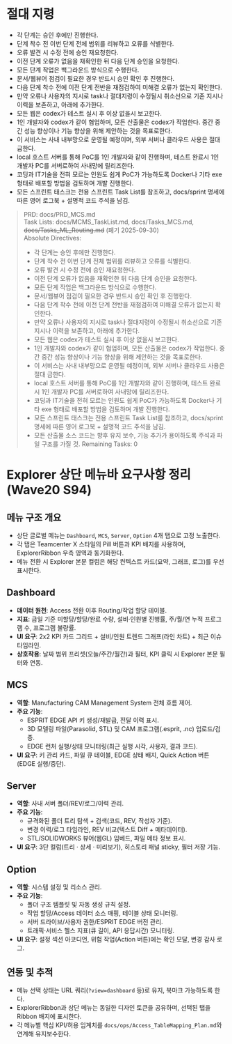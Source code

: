 # 절대 지령
- 각 단계는 승인 후에만 진행한다.
- 단계 착수 전 이번 단계 전체 범위를 리뷰하고 오류를 식별한다.
- 오류 발견 시 수정 전에 승인 재요청한다.
- 이전 단계 오류가 없음을 재확인한 뒤 다음 단계 승인을 요청한다.
- 모든 단계 작업은 백그라운드 방식으로 수행한다.
- 문서/웹뷰어 점검이 필요한 경우 반드시 승인 확인 후 진행한다.
- 다음 단계 착수 전에 이전 단계 전반을 재점검하여 미해결 오류가 없는지 확인한다.
- 만약 오류나 사용자의 지시로 task나 절대지령이 수정될시 취소선으로 기존 지시나 이력을 보존하고, 아래에 추가한다.
- 모든 웹은 codex가 테스트 실시 후 이상 없을시 보고한다.
- 1인 개발자와 codex가 같이 협업하며, 모든 산출물은 codex가 작업한다. 중간 중간 성능 향상이나 기능 향상을 위해 제안하는 것을 목표로한다.
- 이 서비스는 사내 내부망으로 운영될 예정이며, 외부 서버나 클라우드 사용은 절대 금한다.
- local 호스트 서버를 통해 PoC를 1인 개발자와 같이 진행하며, 테스트 완료시 1인 개발자 PC를 서버로하여 사내망에 릴리즈한다.
- 코딩과 IT기술을 전혀 모르는 인원도 쉽게 PoC가 가능하도록 Docker나 기타 exe 형태로 배포할 방법을 검토하며 개발 진행한다.
- 모든 스프린트 태스크는 전용 스프린트 Task List를 참조하고, docs/sprint 명세에 따른 영어 로그북 + 설명적 코드 주석을 남김.

> PRD: docs/PRD_MCS.md  
> Task Lists: docs/MCMS_TaskList.md, docs/Tasks_MCS.md, ~~docs/Tasks_ML_Routing.md~~ (폐기 2025-09-30)  
> Absolute Directives:
>
> - 각 단계는 승인 후에만 진행한다.
> - 단계 착수 전 이번 단계 전체 범위를 리뷰하고 오류를 식별한다.
> - 오류 발견 시 수정 전에 승인 재요청한다.
> - 이전 단계 오류가 없음을 재확인한 뒤 다음 단계 승인을 요청한다.
> - 모든 단계 작업은 백그라운드 방식으로 수행한다.
> - 문서/웹뷰어 점검이 필요한 경우 반드시 승인 확인 후 진행한다.
> - 다음 단계 착수 전에 이전 단계 전반을 재점검하여 미해결 오류가 없는지 확인한다.
> - 만약 오류나 사용자의 지시로 task나 절대지령이 수정될시 취소선으로 기존 지시나 이력을 보존하고, 아래에 추가한다.
> - 모든 웹은 codex가 테스트 실시 후 이상 없을시 보고한다.
> - 1인 개발자와 codex가 같이 협업하며, 모든 산출물은 codex가 작업한다. 중간 중간 성능 향상이나 기능 향상을 위해 제안하는 것을 목표로한다.
> - 이 서비스는 사내 내부망으로 운영될 예정이며, 외부 서버나 클라우드 사용은 절대 금한다.
> - local 호스트 서버를 통해 PoC를 1인 개발자와 같이 진행하며, 테스트 완료시 1인 개발자 PC를 서버로하여 사내망에 릴리즈한다.
> - 코딩과 IT기술을 전혀 모르는 인원도 쉽게 PoC가 가능하도록 Docker나 기타 exe 형태로 배포할 방법을 검토하며 개발 진행한다.
> - 모든 스프린트 태스크는 전용 스프린트 Task List를 참조하고, docs/sprint 명세에 따른 영어 로그북 + 설명적 코드 주석을 남김.
> - 모든 산출물 소스 코드는 향후 유지 보수, 기능 추가가 용이하도록 주석과 파일 구조를 가질 것.
>   Remaining Tasks: 0

# Explorer 상단 메뉴바 요구사항 정리 (Wave20 S94)

## 메뉴 구조 개요

- 상단 글로벌 메뉴는 `Dashboard`, `MCS`, `Server`, `Option` 4개 탭으로 고정 노출한다.
- 각 탭은 Teamcenter X 스타일의 Pill 버튼과 KPI 배지를 사용하며, ExplorerRibbon 우측 영역과 동기화한다.
- 메뉴 전환 시 Explorer 본문 컬럼은 해당 컨텍스트 카드(요약, 그래프, 로그)를 우선 표시한다.

## Dashboard

- **데이터 원천**: Access 전환 이후 Routing/작업 할당 테이블.
- **지표**: 금일 기준 미할당/할당/완료 수량, 설비·인원별 진행률, 주/월/연 누적 프로그램 수, 프로그램 불량률.
- **UI 요구**: 2x2 KPI 카드 그리드 + 설비/인원 트렌드 그래프(라인 차트) + 최근 이슈 타임라인.
- **상호작용**: 날짜 범위 프리셋(오늘/주간/월간)과 필터, KPI 클릭 시 Explorer 본문 필터와 연동.

## MCS

- **역할**: Manufacturing CAM Management System 전체 흐름 제어.
- **주요 기능**:
  - ESPRIT EDGE API 키 생성/재발급, 전달 이력 표시.
  - 3D 모델링 파일(Parasolid, STL) 및 CAM 프로그램(.esprit, .nc) 업로드/검증.
  - EDGE 런처 실행/상태 모니터링(최근 실행 시각, 사용자, 결과 코드).
- **UI 요구**: 키 관리 카드, 파일 큐 테이블, EDGE 상태 배지, Quick Action 버튼(EDGE 실행/중단).

## Server

- **역할**: 사내 서버 폴더/REV/로그/이력 관리.
- **주요 기능**:
  - 규격화된 폴더 트리 탐색 + 검색(코드, REV, 작성자 기준).
  - 변경 이력/로그 타임라인, REV 비교(텍스트 Diff + 메타데이터).
  - STL/SOLIDWORKS 뷰어(웹GL) 임베드, 파일 메타 정보 표시.
- **UI 요구**: 3단 컬럼(트리 · 상세 · 미리보기), 히스토리 패널 sticky, 필터 저장 기능.

## Option

- **역할**: 시스템 설정 및 리소스 관리.
- **주요 기능**:
  - 폴더 구조 템플릿 및 자동 생성 규칙 설정.
  - 작업 할당/Access 데이터 소스 매핑, 테이블 상태 모니터링.
  - 서버 드라이브/사용자 권한/ESPRIT EDGE 버전 관리.
  - 트래픽·서비스 헬스 지표(큐 길이, API 응답시간) 모니터링.
- **UI 요구**: 설정 섹션 아코디언, 위험 작업(Action 버튼)에는 확인 모달, 변경 감사 로그.

## 연동 및 추적

- 메뉴 선택 상태는 URL 쿼리(`?view=dashboard` 등)로 유지, 북마크 가능하도록 한다.
- ExplorerRibbon과 상단 메뉴는 동일한 디자인 토큰을 공유하며, 선택된 탭을 Ribbon 배지에 표시한다.
- 각 메뉴별 핵심 KPI/허용 임계치를 `docs/ops/Access_TableMapping_Plan.md`와 연계해 유지보수한다.
